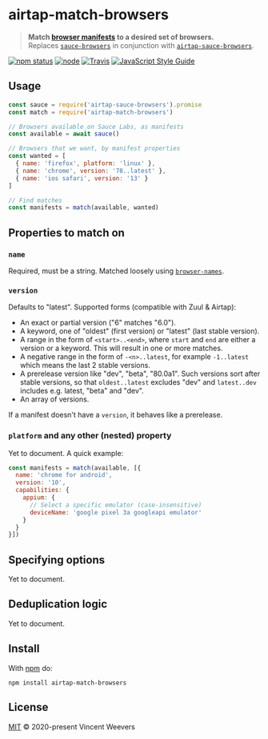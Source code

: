 # airtap-match-browsers

> **Match [browser manifests](https://github.com/airtap/browser-manifest) to a desired set of browsers.**  
> Replaces [`sauce-browsers`](https://github.com/lpinca/sauce-browsers) in conjunction with [`airtap-sauce-browsers`](https://github.com/airtap/sauce-browsers).

[![npm status](http://img.shields.io/npm/v/airtap-match-browsers.svg)](https://www.npmjs.org/package/airtap-match-browsers)
[![node](https://img.shields.io/node/v/airtap-match-browsers.svg)](https://www.npmjs.org/package/airtap-match-browsers)
[![Travis](https://img.shields.io/travis/com/airtap/match-browsers.svg)](https://travis-ci.com/airtap/match-browsers)
[![JavaScript Style Guide](https://img.shields.io/badge/code_style-standard-brightgreen.svg)](https://standardjs.com)

## Usage

```js
const sauce = require('airtap-sauce-browsers').promise
const match = require('airtap-match-browsers')

// Browsers available on Sauce Labs, as manifests
const available = await sauce()

// Browsers that we want, by manifest properties
const wanted = [
  { name: 'firefox', platform: 'linux' },
  { name: 'chrome', version: '78..latest' },
  { name: 'ios safari', version: '13' }
]

// Find matches
const manifests = match(available, wanted)
```

## Properties to match on

### `name`

Required, must be a string. Matched loosely using [`browser-names`](https://github.com/airtap/browser-names).

### `version`

Defaults to "latest". Supported forms (compatible with Zuul & Airtap):

- An exact or partial version ("6" matches "6.0").
- A keyword, one of "oldest" (first version) or "latest" (last stable version).
- A range in the form of `<start>..<end>`, where `start` and `end` are either a version or a keyword. This will result in one or more matches.
- A negative range in the form of `-<n>..latest`, for example `-1..latest` which means the last 2 stable versions.
- A prerelease version like "dev", "beta", "80.0a1". Such versions sort after stable versions, so that `oldest..latest` excludes "dev" and `latest..dev` includes e.g. latest, "beta" and "dev".
- An array of versions.

If a manifest doesn't have a `version`, it behaves like a prerelease.

### `platform` and any other (nested) property

Yet to document. A quick example:

```js
const manifests = match(available, [{
  name: 'chrome for android',
  version: '10',
  capabilities: {
    appium: {
      // Select a specific emulator (case-insensitive)
      deviceName: 'google pixel 3a googleapi emulator'
    }
  }
}])
```

## Specifying options

Yet to document.

## Deduplication logic

Yet to document.

## Install

With [npm](https://npmjs.org) do:

```
npm install airtap-match-browsers
```

## License

[MIT](LICENSE.md) © 2020-present Vincent Weevers
